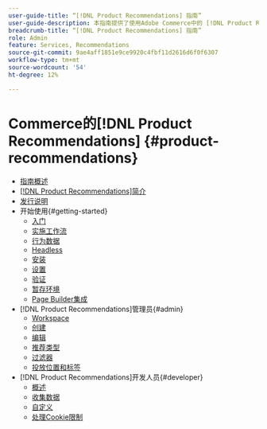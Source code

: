 ```yaml
---
user-guide-title: “[!DNL Product Recommendations] 指南”
user-guide-description: 本指南提供了使用Adobe Commerce中的 [!DNL Product Recommendations] 的详细说明。
breadcrumb-title: “[!DNL Product Recommendations] 指南”
role: Admin
feature: Services, Recommendations
source-git-commit: 9ae4aff1851e9ce9920c4fbf11d2616d6f0f6307
workflow-type: tm+mt
source-wordcount: '54'
ht-degree: 12%

---
```


# Commerce的[!DNL Product Recommendations] {#product-recommendations}

- [指南概述](guide-overview.md)
- [ [!DNL Product Recommendations]简介](overview.md)
- [发行说明](release-notes.md)
- 开始使用{#getting-started}
   - [入门](onboarding.md)
   - [实施工作流](implementation-workflow.md)
   - [行为数据](behavioral-data.md)
   - [Headless](headless.md)
   - [安装](install-configure.md)
   - [设置](settings.md)
   - [验证](verify.md)
   - [暂存环境](staging-environment.md)
   - [Page Builder集成](page-builder.md)
- [!DNL Product Recommendations]管理员{#admin}
   - [Workspace](workspace.md)
   - [创建](create.md)
   - [编辑](edit.md)
   - [推荐类型](type.md)
   - [过滤器](filters.md)
   - [投放位置和标签](placement.md)
- [!DNL Product Recommendations]开发人员{#developer}
   - [概述](development-overview.md)
   - [收集数据](events.md)
   - [自定义](customize.md)
   - [处理Cookie限制](setting-cookie.md)
